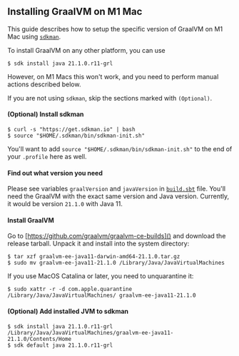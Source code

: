 ## Installing GraalVM on M1 Mac

This guide describes how to setup the specific version of GraalVM on M1 Mac
using [`sdkman`](https://sdkman.io/).

To install GraalVM on any other platform, you can use

```
$ sdk install java 21.1.0.r11-grl
```

However, on M1 Macs this won't work, and you need to perform manual actions
described below.

If you are not using `sdkman`, skip the sections marked with `(Optional)`.

#### (Optional) Install sdkman

```
$ curl -s "https://get.sdkman.io" | bash
$ source "$HOME/.sdkman/bin/sdkman-init.sh"
```

You'll want to add `source "$HOME/.sdkman/bin/sdkman-init.sh"` to the end of
your `.profile` here as well.

#### Find out what version you need

Please see variables `graalVersion` and `javaVersion` in
[`build.sbt`](../build.sbt) file. You'll need the GraalVM with the exact same
version and Java version. Currently, it would be version `21.1.0` with Java 11.

#### Install GraalVM

Go to [https://github.com/graalvm/graalvm-ce-builds]() and download the release
tarball. Unpack it and install into the system directory:

```
$ tar xzf graalvm-ee-java11-darwin-amd64-21.1.0.tar.gz
$ sudo mv graalvm-ee-java11-21.1.0 /Library/Java/JavaVirtualMachines
```

If you use MacOS Catalina or later, you need to unquarantine it:

```
$ sudo xattr -r -d com.apple.quarantine /Library/Java/JavaVirtualMachines/ graalvm-ee-java11-21.1.0
```

#### (Optional) Add installed JVM to sdkman

```
$ sdk install java 21.1.0.r11-grl /Library/Java/JavaVirtualMachines/graalvm-ee-java11-21.1.0/Contents/Home
$ sdk default java 21.1.0.r11-grl
```
